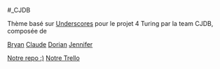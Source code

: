 #_CJDB

Thème basé sur [Underscores](http://underscores.me/) pour le projet 4 Turing par la team CJDB, composée de 

[Bryan](https://github.com/BryanMootoosamy/)
[Claude](https://github.com/ClaudeJanssenPro/)
[Dorian](https://github.com/ocorneillard/)
[Jennifer](https://github.com/jennifervankelst/)

[Notre repo :)](https://github.com/BryanMootoosamy/CJDB/)
[Notre Trello](https://trello.com/b/hzJ2L9eQ/foodog)
